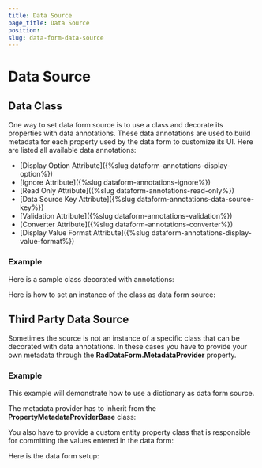 ```yaml
---
title: Data Source
page_title: Data Source
position:  
slug: data-form-data-source
---
```


# Data Source

## Data Class

One way to set data form source is to use a class and decorate its properties with data annotations. These data annotations are used to build metadata for each property used by the data form to customize its UI. Here are listed all available data annotations:

- [Display Option Attribute]({%slug dataform-annotations-display-option%})
- [Ignore Attribute]({%slug dataform-annotations-ignore%})
- [Read Only Attribute]({%slug dataform-annotations-read-only%})
- [Data Source Key Attribute]({%slug dataform-annotations-data-source-key%})
- [Validation Attribute]({%slug dataform-annotations-validation%})
- [Converter Attribute]({%slug dataform-annotations-converter%})
- [Display Value Format Attribute]({%slug dataform-annotations-display-value-format%})

### Example 

Here is a sample class decorated with annotations:

<snippet id='dataform-source-dataclass-class'/>

Here is how to set an instance of the class as data form source:

<snippet id='dataform-source-dataclass-dataform'/>


##  Third Party Data Source

Sometimes the source is not an instance of a specific class that can be decorated with data annotations. In these cases you have to provide your own metadata through the **RadDataForm.MetadataProvider** property.

### Example

This example will demonstrate how to use a dictionary as data form source.

<snippet id='dataform-source-customsource-source'/>

The metadata provider has to inherit from the **PropertyMetadataProviderBase** class:

<snippet id='dataform-source-customsource-metadataprovider'/>

You also have to provide a custom entity property class that is responsible for committing the values entered in the data form:

<snippet id='dataform-source-customsource-entityproperty'/>

Here is the data form setup:

<snippet id='dataform-source-customsource-dataform'/>

<snippet id='dataform-source-customsource-dataform-setup'/>
